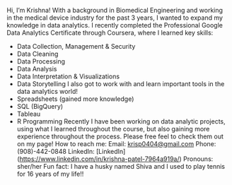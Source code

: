  Hi, I’m Krishna!
 With a background in Biomedical Engineering and working in the medical device industry for the past 3 years, I wanted to expand my knowledge in data analytics.
 I recently completed the Professional Google Data Analytics Certificate through Coursera, where I learned key skills:
   - Data Collection, Management & Security
   - Data Cleaning
   - Data Processing
   - Data Analysis
   - Data Interpretation & Visualizations
   - Data Storytelling
  I also got to work with and learn important tools in the data analytics world!
   - Spreadsheets (gained more knowledge)
   - SQL (BigQuery)
   - Tableau
   - R Programming 
 Recently I have been working on data analytic projects, using what I learned throughout the course, but also gaining more experience throughout the process.
 Please free feel to check them out on my page! 
How to reach me:
  Email: krisp0404@gmail.com
  Phone: (908)-442-0848
  LinkedIn: [LinkedIn] (https://www.linkedin.com/in/krishna-patel-7964a919a/)
Pronouns: sher/her
Fun fact: I have a husky named Shiva and I used to play tennis for 16 years of my life!!
